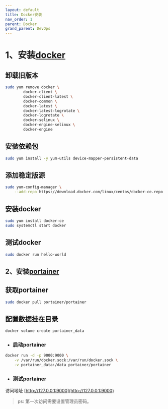 ```yaml
---
layout: default
title: Docker安装
nav_order: 1
parent: Docker
grand_parent: DevOps
---
```


# 1、安装[docker](https://docs.docker.com/install/linux/docker-ce/centos/)

## 卸载旧版本

``` bash
sudo yum remove docker \
        docker-client \
        docker-client-latest \
        docker-common \
        docker-latest \
        docker-latest-logrotate \
        docker-logrotate \
        docker-selinux \
        docker-engine-selinux \
        docker-engine
```

## 安装依赖包

``` bash
sudo yum install -y yum-utils device-mapper-persistent-data
```

## 添加稳定版源

``` bash
sudo yum-config-manager \
    --add-repo https://download.docker.com/linux/centos/docker-ce.repo
```

## 安装docker

``` bash
sudo yum install docker-ce
sudo systemctl start docker
```

## 测试docker

``` bash
sudo docker run hello-world
```

## 2、安装[portainer](https://portainer.io/install.html)

## 获取portainer

``` bash
sudo docker pull portainer/portainer
```

## 配置数据挂在目录

``` bash
docker volume create portainer_data
```

* ### 启动portainer

``` bash
docker run -d -p 9000:9000 \
    -v /var/run/docker.sock:/var/run/docker.sock \
    -v portainer_data:/data portainer/portainer
```

* ### 测试portainer

访问地址 [http://127.0.0.1:9000](http://127.0.0.1:9000)

> ps: 第一次访问需要设置管理员密码。